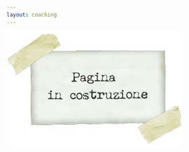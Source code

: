 ```yaml
---
layout: coaching
---
```


<div class="row">
    <img src="/img/services/coaching/business.jpg" class="img-responsive img-centered" alt="coaching"   style="margin-bottom: 2em;">
</div>



